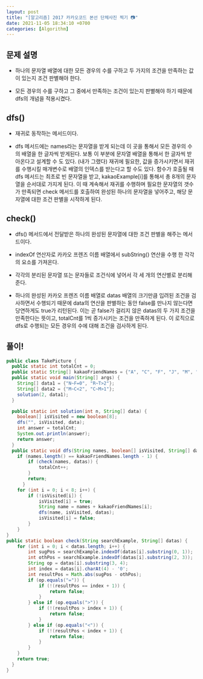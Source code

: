 ```yaml
---
layout: post
title: "[알고리즘] 2017 카카오코드 본선 단체사진 찍기 📷"
date: 2021-11-05 18:34:10 +0700
categories: [Algorithm]
---
```


## 문제 설명

 * 하나의 문자열 배열에 대한 모든 경우의 수를 구하고 두 가지의 조건을 만족하는 값이 있는지 조건 판별해야 한다.

 * 모든 경우의 수를 구하고 그 중에서 만족하는 조건이 있는지 판별해야 하기 때문에 dfs의 개념을 적용시켰다.

## dfs()

 * 재귀로 동작하는 메서드이다.

 * dfs 메서드에는 names라는 문자열을 받게 되는데 이 곳을 통해서 모든 경우의 수의 배열을 한 글자씩 받게된다. 보통 이 부분에 문자열 배열을 통해서 한 글자씩 받아온다고 설계할 수 도 있다. (내가 그랬다)
 재귀에 필요한, 값을 증가시키면서 재귀를 수행시킬 매개변수로 배열의 인덱스를 받는다고 할 수도 있다. 함수가 호출될 때 dfs 메서드는 최초로 빈 문자열을 받고, kakaoExample[i]를 통해서 총 8개의 문자열을 순서대로 가지게 된다. 이 때 계속해서 재귀를 수행하며 필요한 문자열의 갯수가 만족되면 check 메서드를 호출하여 완성된 하나의 문자열을 넣어주고, 해당 문자열에 대한 조건 판별을 시작하게 된다.

## check()

 * dfs() 메서드에서 전달받은 하나의 완성된 문자열에 대한 조건 판별을 해주는 메서드이다.

 * indexOf 연산자로 카카오 프렌즈 이름 배열에서 subString() 연산을 수행 한 각각의 요소를 가져온다.

 * 각각의 분리된 문자열 또는 문자들로 조건식에 넣어서 각 세 개의 연산별로 분리해준다.

 * 하나의 완성된 카카오 프렌즈 이름 배열로 datas 배열의 크기만큼 입려된 조건을 검사하면서 수행되기 때문에 data의 연산을 판별하는 동안 false를 만나지 않는다면 당연하게도 true가 리턴된다. 이는 곧 false가 걸리지 않은 datas의 두 가지 조건을 만족한다는 뜻이고, totalCnt를 1씩 증가시키는 조건을 만족하게 된다. 이 로직으로 dfs로 수행되는 모든 경우의 수에 대해 조건을 검사하게 된다.

## 풀이!

```java
public class TakePicture {
  public static int totalCnt = 0;
  public static String[] kakaoFriendNames = {"A", "C", "F", "J", "M", "N", "R", "T"}
  public static void main(String[] args) {
    String[] data1 = {"N~F=0", "R~T>2"};
    String[] data2 = {"M~C<2", "C~M>1"};  
    solution(2, data1);
  } 

  public static int solution(int n, String[] data) {
    boolean[] isVisited = new boolean[8];
    dfs("", isVisited, data);
    int answer = totalCnt;
    System.out.println(answer);
    return answer;
  } 
  public static void dfs(String names, boolean[] isVisited, String[] datas) {
    if (names.length() == kakaoFriendNames.length - 1) {
        if (check(names, datas)) {
            totalCnt++;
        }
        return;
      }
    for (int i = 0; i < 8; i++) {
        if (!isVisited[i]) {
            isVisited[i] = true;
            String name = names + kakaoFriendNames[i];
            dfs(name, isVisited, datas);
            isVisited[i] = false;
        }
    }
} 
public static boolean check(String searchExample, String[] datas) {
    for (int i = 0; i < datas.length; i++) {
        int sugPos = searchExample.indexOf(datas[i].substring(0, 1));
        int othPos = searchExample.indexOf(datas[i].substring(2, 3));
        String op = datas[i].substring(3, 4);
        int index = datas[i].charAt(4) - '0';
        int resultPos = Math.abs(sugPos - othPos);
        if (op.equals("=")) {
            if (!(resultPos == index + 1)) {
                return false;
            }
        } else if (op.equals(">")) {
            if (!(resultPos > index + 1)) {
                return false;
            }
        } else if (op.equals("<")) {
            if (!(resultPos < index + 1)) {
                return false;
            }
        }
    }
    return true;
  }
}
```